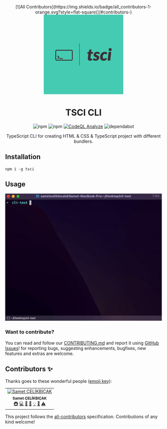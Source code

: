 <div align="center">
<!-- ALL-CONTRIBUTORS-BADGE:START - Do not remove or modify this section -->
[![All Contributors](https://img.shields.io/badge/all_contributors-1-orange.svg?style=flat-square)](#contributors-)
<!-- ALL-CONTRIBUTORS-BADGE:END -->

<img src="./assets/tsci.jpeg" width="256" height="256">

# TSCI CLI
![npm](https://img.shields.io/npm/v/tsci?color=g&label=tsci&logo=npm) ![npm](https://img.shields.io/npm/dt/tsci?label=Downloads&logo=npm) [![CodeQL Analyze](https://github.com/sametcelikbicak/tsci/actions/workflows/codeql-analysis.yml/badge.svg)](https://github.com/sametcelikbicak/tsci/actions/workflows/codeql-analysis.yml) ![dependabot](https://img.shields.io/badge/Dependabot-active-g?logo=dependabot)

TypeScript CLI for creating HTML & CSS & TypeScript project with different bundlers.
</div>

## Installation
``` shell
npm i -g tsci
```

## Usage
![CLI](assets/cli.gif)

### Want to contribute?
You can read and follow our [CONTRIBUTING.md](CONTRIBUTING.md) and report it using
[GitHub Issues](https://github.com/sametcelikbicak/tsci/issues)! for reporting bugs, suggesting enhancements, bugfixes, new features and extras are welcome.

## Contributors ✨

Thanks goes to these wonderful people ([emoji key](https://allcontributors.org/docs/en/emoji-key)):

<!-- ALL-CONTRIBUTORS-LIST:START - Do not remove or modify this section -->
<!-- prettier-ignore-start -->
<!-- markdownlint-disable -->
<table>
  <tbody>
    <tr>
      <td align="center"><a href="https://sametcelikbicak.com/"><img src="https://avatars.githubusercontent.com/u/5312741?v=4?s=100" width="100px;" alt="Samet ÇELİKBIÇAK"/><br /><sub><b>Samet ÇELİKBIÇAK</b></sub></a><br /><a href="#infra-sametcelikbicak" title="Infrastructure (Hosting, Build-Tools, etc)">🚇</a> <a href="https://github.com/sametcelikbicak/tsci/commits?author=sametcelikbicak" title="Code">💻</a> <a href="https://github.com/sametcelikbicak/tsci/issues?q=author%3Asametcelikbicak" title="Bug reports">🐛</a> <a href="https://github.com/sametcelikbicak/tsci/commits?author=sametcelikbicak" title="Documentation">📖</a> <a href="#example-sametcelikbicak" title="Examples">💡</a> <a href="#maintenance-sametcelikbicak" title="Maintenance">🚧</a> <a href="https://github.com/sametcelikbicak/tsci/commits?author=sametcelikbicak" title="Tests">⚠️</a></td>
    </tr>
  </tbody>
</table>

<!-- markdownlint-restore -->
<!-- prettier-ignore-end -->

<!-- ALL-CONTRIBUTORS-LIST:END -->

This project follows the [all-contributors](https://github.com/all-contributors/all-contributors) specification. Contributions of any kind welcome!